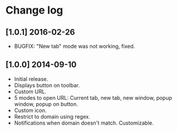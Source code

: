 # Change log

## [1.0.1] 2016-02-26
- BUGFIX: "New tab" mode was not working, fixed.

## [1.0.0] 2014-09-10
- Initial release.
- Displays button on toolbar.
- Custom URL.
- 5 modes to open URL: Current tab, new tab, new window, popup window, popup on button.
- Custom icon.
- Restrict to domain using regex.
- Notifications when domain doesn't match. Customizable.